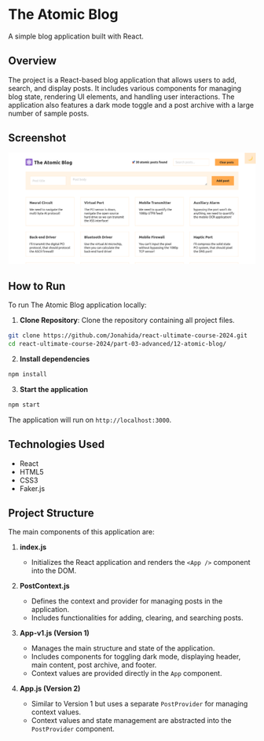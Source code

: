# The Atomic Blog

A simple blog application built with React.

## Overview

The project is a React-based blog application that allows users to add, search, and display posts. It includes various components for managing blog state, rendering UI elements, and handling user interactions. The application also features a dark mode toggle and a post archive with a large number of sample posts.

## Screenshot

![The Atomic Blog Screenshot](screenshot.png)

## How to Run

To run The Atomic Blog application locally:

1. **Clone Repository**: Clone the repository containing all project files.

```bash
git clone https://github.com/Jonahida/react-ultimate-course-2024.git
cd react-ultimate-course-2024/part-03-advanced/12-atomic-blog/
```

2. **Install dependencies**

```bash
npm install
```

3. **Start the application**

```bash
npm start
```

The application will run on `http://localhost:3000`.

## Technologies Used

- React
- HTML5
- CSS3
- Faker.js

## Project Structure

The main components of this application are:

1. **index.js**

   - Initializes the React application and renders the `<App />` component into the DOM.

2. **PostContext.js**

   - Defines the context and provider for managing posts in the application.
   - Includes functionalities for adding, clearing, and searching posts.

3. **App-v1.js (Version 1)**

   - Manages the main structure and state of the application.
   - Includes components for toggling dark mode, displaying header, main content, post archive, and footer.
   - Context values are provided directly in the `App` component.

4. **App.js (Version 2)**

   - Similar to Version 1 but uses a separate `PostProvider` for managing context values.
   - Context values and state management are abstracted into the `PostProvider` component.

